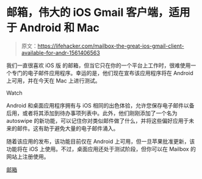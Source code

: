# 邮箱，伟大的 iOS Gmail 客户端，适用于 Android 和 Mac

> 原文：<https://lifehacker.com/mailbox-the-great-ios-gmail-client-available-for-andr-1561406563>

我们一直很喜欢 iOS 版 的邮箱，但当它只在你的一个平台上工作时，很难使用一个专门的电子邮件应用程序。幸运的是，他们现在宣布该应用程序将在 Android 上可用，并在今天在 Mac 上进行测试。

Watch

Android 和桌面应用程序拥有与 iOS 相同的出色体验，允许您保存电子邮件以备后用，或者将其添加到待办事项列表中。此外，他们刚刚添加了一个名为 autoswipe 的新功能，可以记住你对类似邮件做了什么，并将这些偏好应用于未来的邮件。这有助于避免大量的电子邮件涌入。

随着该应用的发布，该功能目前仅在 Android 上可用，但一旦苹果批准更新，该功能将在 iOS 上使用。不过，桌面应用还处于测试阶段，但你可以在 Mailbox 的网站上注册使用。

[邮箱](http://www.mailboxapp.com/)